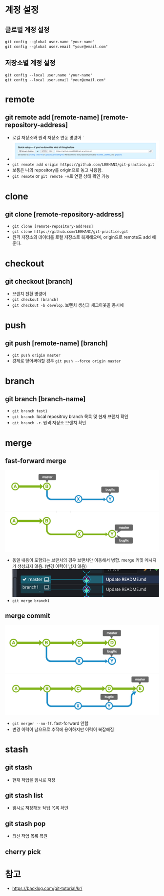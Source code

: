 
# 계정 설정 
## 글로벌 계정 설정 
```
git config --global user.name "your-name"
git config --global user.email "your@email.com"
```

## 저장소별 계정 설정 
```
git config --local user.name "your-name"
git config --local user.email "your@email.com"
```

# remote 
## git remote add [remote-name] [remote-repository-address]
- 로컬 저장소와 원격 저장소 연동 명령어 `
- ![remote](./images/remote.png)
- `git remote add origin https://github.com/LEEHANI/git-practice.git`
- 보통은 나의 repository를 origin으로 놓고 사용함. 
- `git remote` or `git remote -v`로 연결 상태 확인 가능

# clone
## git clone [remote-repository-address] 
- `git clone [remote-repository-address]`
- `git clone https://github.com/LEEHANI/git-practice.git`
- 원격 저장소의 데이터를 로컬 저장소로 복제해오며, origin으로 remote도 add 해준다. 

# checkout
## git checkout [branch] 
- 브랜치 전환 명령어 
- `git checkout [branch]`
- `git checkout -b develop`. 브랜치 생성과 체크아웃을 동시에 

# push 
## git push [remote-name] [branch]
- `git push origin master`
- 강제로 덮어써야할 경우 `git push --force origin master`

# branch 
## git branch [branch-name]
- `git branch test1` 
- `git branch`. local repositroy branch 목록 및 현재 브랜치 확인 
- `git branch -r`. 원격 저장소 브랜치 확인 

# merge
## fast-forward merge 
![merge-bugfix-branch-ff](./images/merge-bugfix-branch-ff.png)
![merge-fast-forward](./images/merge-fast-forward.png)
- 동일 내용이 포함되는 브랜치의 경우 브랜치만 이동해서 병합. merge 커밋 메시지가 생성되지 않음. (변경 이력이 남지 않음)
![merge-fast-forward-practice](./images/merge-fast-forward-practice.png)
- `git merge branch1`

## merge commit 
![merge-bugfix-branch](./images/merge-bugfix-branch.png)
![merge-commit](./images/merge-commit.png)
- `git merger --no-ff`. fast-forward 안함 
- 변경 이력이 남으므로 추적에 용이하지만 이력이 복잡해짐 

# stash 
## git stash 
- 현재 작업을 임시로 저장 
## git stash list 
- 임시로 저장해둔 작업 목록 확인 
## git stash pop 
- 최신 작업 목록 복원 

## cherry pick 


# 참고 
- https://backlog.com/git-tutorial/kr/